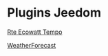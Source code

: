 # Plugins Jeedom


[Rte Ecowatt Tempo](https://jpty.github.io/jeedom/plugins/rteEcowatt/fr_FR/)

[WeatherForecast](https://jpty.github.io/jeedom/plugins/WeatherForecast/fr_FR/)
